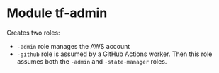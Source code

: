 # Module tf-admin

Creates two roles:

* `-admin` role manages the AWS account
* `-github` role is assumed by a GitHub Actions worker. 
  Then this role assumes both the `-admin` and `-state-manager` roles.

